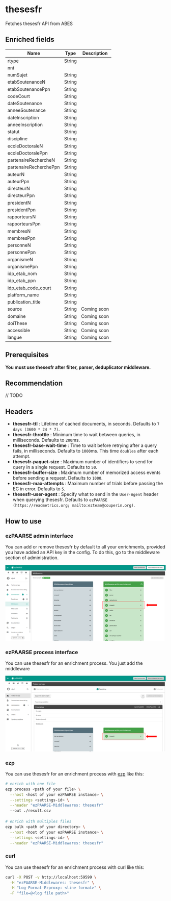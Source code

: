 # thesesfr

Fetches thesesfr API from ABES

## Enriched fields

| Name | Type | Description |
| --- | --- | --- |
| rtype | String | |
| nnt | | |
| numSujet | String | |
| etabSoutenanceN | String | |
| etabSoutenancePpn | String | |
| codeCourt | String | |
| dateSoutenance | String | |
| anneeSoutenance | String | |
| dateInscription | String | |
| anneeInscription | String | |
| statut | String | |
| discipline | String | |
| ecoleDoctoraleN | String | |
| ecoleDoctoralePpn | String | |
| partenaireRechercheN | String | |
| partenaireRecherchePpn | String | |
| auteurN | String | |
| auteurPpn | String | |
| directeurN | String | |
| directeurPpn | String | |
| presidentN | String | |
| presidentPpn | String | |
| rapporteursN | String | |
| rapporteursPpn | String | |
| membresN | String | |
| membresPpn | String | |
| personneN | String | |
| personnePpn | String | |
| organismeN | String | |
| organismePpn | String | |
| idp_etab_nom | String | |
| idp_etab_ppn | String | |
| idp_etab_code_court | String | |
| platform_name | String | |
| publication_title | String | |
| source | String | Coming soon |
| domaine | String | Coming soon |
| doiThese | String | Coming soon |
| accessible | String | Coming soon | 
| langue | String | Coming soon | 

## Prerequisites

**You must use thesesfr after filter, parser, deduplicator middleware.**

## Recommendation

// TODO

## Headers

+ **thesesfr-ttl** : Lifetime of cached documents, in seconds. Defaults to ``7 days (3600 * 24 * 7)``.
+ **thesesfr-throttle** : Minimum time to wait between queries, in milliseconds. Defaults to ``200``ms.
+ **thesesfr-base-wait-time** : Time to wait before retrying after a query fails, in milliseconds. Defaults to ``1000``ms. This time ``doubles`` after each attempt.
+ **thesesfr-paquet-size** : Maximum number of identifiers to send for query in a single request. Defaults to ``50``.
+ **thesesfr-buffer-size** : Maximum number of memorized access events before sending a request. Defaults to ``1000``.
+ **thesesfr-max-attempts** : Maximum number of trials before passing the EC in error. Defaults to ``5``.
+ **thesesfr-user-agent** : Specify what to send in the `User-Agent` header when querying thesesfr. Defaults to `ezPAARSE (https://readmetrics.org; mailto:ezteam@couperin.org)`.

## How to use

### ezPAARSE admin interface

You can add or remove thesesfr by default to all your enrichments, provided you have added an API key in the config. To do this, go to the middleware section of administration.

![image](./docs/admin-interface.png)

### ezPAARSE process interface

You can use thesesfr for an enrichment process. You just add the middleware

![image](./docs/process-interface.png)

### ezp

You can use thesesfr for an enrichment process with [ezp](https://github.com/ezpaarse-project/node-ezpaarse) like this:

```bash
# enrich with one file
ezp process <path of your file> \
  --host <host of your ezPAARSE instance> \
  --settings <settings-id> \
  --header "ezPAARSE-Middlewares: thesesfr" 
  --out ./result.csv

# enrich with multiples files
ezp bulk <path of your directory> \
  --host <host of your ezPAARSE instance> \
  --settings <settings-id> \
  --header "ezPAARSE-Middlewares: thesesfr" 

```

### curl

You can use thesesfr for an enrichment process with curl like this:

```bash
curl -X POST -v http://localhost:59599 \
  -H "ezPAARSE-Middlewares: thesesfr" \
  -H "Log-Format-Ezproxy: <line format>" \
  -F "file=@<log file path>"

```